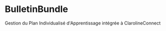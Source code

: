 BulletinBundle
==============

Gestion du Plan Individualisé d'Apprentissage intégrée à ClarolineConnect